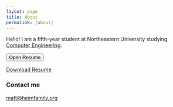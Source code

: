 ```yaml
---
layout: page
title: About
permalink: /about/
---
```


Hello! I am a fifth-year student at Northeastern University studying [Computer Engineering](https://en.wikipedia.org/wiki/Computer_engineering). 

<button class="collapsible" id="yaml">Open Resume</button>

<div class="content" id="yamldata" markdown="1">
  <object data="/assets/MatthewHeimResume.pdf" width="1000" height="1000" type='application/pdf'/>
</div>

[Download Resume](/assets/MatthewHeimResume.pdf)


### Contact me
[matt@heimfamily.org](mailto:matt@heimfamily.org)
